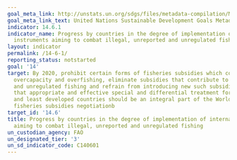 ```yaml
---
goal_meta_link: http://unstats.un.org/sdgs/files/metadata-compilation/Metadata-Goal-14.pdf
goal_meta_link_text: United Nations Sustainable Development Goals Metadata (pdf 288kB)
indicator: 14.6.1
indicator_name: Progress by countries in the degree of implementation of international
  instruments aiming to combat illegal, unreported and unregulated fishing
layout: indicator
permalink: /14-6-1/
reporting_status: notstarted
goal: '14'
target: By 2020, prohibit certain forms of fisheries subsidies which contribute to
  overcapacity and overfishing, eliminate subsidies that contribute to illegal, unreported
  and unregulated fishing and refrain from introducing new such subsidies, recognizing
  that appropriate and effective special and differential treatment for developing
  and least developed countries should be an integral part of the World Trade Organization
  fisheries subsidies negotiationb
target_id: '14.6'
title: Progress by countries in the degree of implementation of international instruments
  aiming to combat illegal, unreported and unregulated fishing
un_custodian_agency: FAO
un_designated_tier: '3'
un_sd_indicator_code: C140601
---
```

